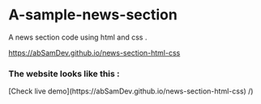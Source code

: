 # A-sample-news-section
A news section code using html and css .<br> 
<!-- need to improve the negative defined values in the outBounds of the news frames--> 

https://abSamDev.github.io/news-section-html-css
<h3>The website looks like this : </h3> <span> [Check live demo](https://abSamDev.github.io/news-section-html-css) </span>/)
